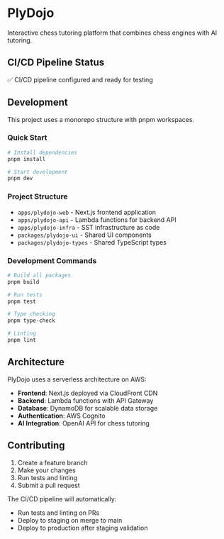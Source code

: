 # PlyDojo

Interactive chess tutoring platform that combines chess engines with AI tutoring.

## CI/CD Pipeline Status
✅ CI/CD pipeline configured and ready for testing

## Development

This project uses a monorepo structure with pnpm workspaces.

### Quick Start

```bash
# Install dependencies
pnpm install

# Start development
pnpm dev
```

### Project Structure

- `apps/plydojo-web` - Next.js frontend application
- `apps/plydojo-api` - Lambda functions for backend API
- `apps/plydojo-infra` - SST infrastructure as code
- `packages/plydojo-ui` - Shared UI components
- `packages/plydojo-types` - Shared TypeScript types

### Development Commands

```bash
# Build all packages
pnpm build

# Run tests
pnpm test

# Type checking
pnpm type-check

# Linting
pnpm lint
```

## Architecture

PlyDojo uses a serverless architecture on AWS:

- **Frontend**: Next.js deployed via CloudFront CDN
- **Backend**: Lambda functions with API Gateway
- **Database**: DynamoDB for scalable data storage
- **Authentication**: AWS Cognito
- **AI Integration**: OpenAI API for chess tutoring

## Contributing

1. Create a feature branch
2. Make your changes
3. Run tests and linting
4. Submit a pull request

The CI/CD pipeline will automatically:
- Run tests and linting on PRs
- Deploy to staging on merge to main
- Deploy to production after staging validation
